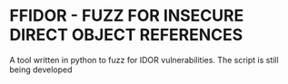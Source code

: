 # FFIDOR - FUZZ FOR INSECURE DIRECT OBJECT REFERENCES
A tool written in python to fuzz for IDOR vulnerabilities. 
The script is still being developed

